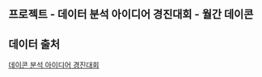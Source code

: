 ## 프로젝트 - 데이터 분석 아이디어 경진대회 - 월간 데이콘


## 데이터 출처<br>
<a href = 'https://dacon.io/competitions/official/236198/overview/description'>데이콘 분석 아이디어 경진대회</a>
